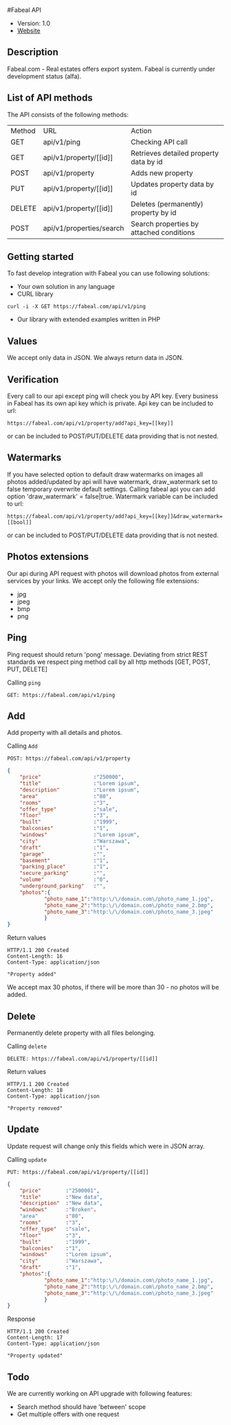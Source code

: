 #Fabeal API

* Version: 1.0
* [Website](https://fabeal.com/)

## Description

Fabeal.com - Real estates offers export system.
Fabeal is currently under development status (alfa).


List of API methods
----------------
The API consists of the following methods:

<table>
	<tr>
		<td>Method</td>
		<td>URL</td>
		<td>Action</td>
	</tr>
	<tr>
		<td>GET</td>
		<td>api/v1/ping</td>
		<td>Checking API call</td>
	</tr>
	<tr>
		<td>GET</td>
		<td>api/v1/property/[[id]]</td>
		<td>Retrieves detailed property data by id</td>
	</tr>
	<tr>
		<td>POST</td>
		<td>api/v1/property</td>
		<td>Adds new property</td>
	</tr>
	<tr>
		<td>PUT</td>
		<td>api/v1/property/[[id]]</td>
		<td>Updates property data by id</td>
	</tr>
	<tr>
		<td>DELETE</td>
		<td>api/v1/property/[[id]]</td>
		<td>Deletes (permanently) property by id</td>
	</tr>
	<tr>
		<td>POST</td>
		<td>api/v1/properties/search</td>
		<td>Search properties by attached conditions</td>
	</tr>
</table>



Getting started
------------------------
To fast develop integration with Fabeal you can use following solutions:

* Your own solution in any language
* CURL library
```
curl -i -X GET https://fabeal.com/api/v1/ping
```
* Our library with extended examples written in PHP

Values
------------------------
We accept only data in JSON.
We always return data in JSON.

Verification
------------------------
Every call to our api except ping will check you by API key. Every business in Fabeal has its own api key which is private.
Api key can be included to url:
```
https://fabeal.com/api/v1/property/add?api_key=[[key]]
```
or can be included to POST/PUT/DELETE data providing that is not nested.


Watermarks
------------------------
If you have selected option to default draw watermarks on images all photos added/updated by api will have watermark,
draw_watermark set to false temporary overwrite default settings.
Calling fabeal api you can add option 'draw_watermark' = false|true.
Watermark variable can be included to url:
```
https://fabeal.com/api/v1/property/add?api_key=[[key]]&draw_watermark=[[bool]]
```
or can be included to POST/PUT/DELETE data providing that is not nested.

Photos extensions
------------------------
Our api during API request with photos will download photos from external services by your links. We accept only the following file extensions:
* jpg
* jpeg
* bmp
* png


## Ping

Ping request should return 'pong' message. Deviating from strict REST standards we respect ping method call by all http
methods [GET, POST, PUT, DELETE]

Calling `ping`

```
GET: https://fabeal.com/api/v1/ping
```

## Add

Add property with all details and photos.

Calling `Add`
```
POST: https://fabeal.com/api/v1/property
```
```json
{
	"price"                 :"250000",
	"title"                 :"Lorem ipsum",
	"description"           :"Lorem ipsum",
	"area"                  :"80",
	"rooms"                 :"3",
	"offer_type"            :"sale",
	"floor"                 :"3",
	"built"                 :"1999",
	"balconies"             :"1",
	"windows"               :"Lorem ipsum",
	"city"                  :"Warszawa",
	"draft"                 :"1",
	"garage"                :"",
	"basement"              :"1",
	"parking_place"         :"1",
	"secure_parking"        :"",
	"volume"                :"0",
	"underground_parking"   :"",
	"photos":{
			"photo_name_1":"http:\/\/domain.com\/photo_name_1.jpg",
			"photo_name_2":"http:\/\/domain.com\/photo_name_2.bmp",
			"photo_name_3":"http:\/\/domain.com\/photo_name_3.jpeg"
			}
}
```

Return values

```
HTTP/1.1 200 Created
Content-Length: 16
Content-Type: application/json

"Property added"
```
We accept max 30 photos, if there will be more than 30 - no photos will be added.


## Delete

Permanently delete property with all files belonging.

Calling `delete`

```
DELETE: https://fabeal.com/api/v1/property/[[id]]
```

Return values

```
HTTP/1.1 200 Created
Content-Length: 18
Content-Type: application/json

"Property removed"
```


## Update

Update request will change only this fields which were in JSON array.

Calling `update`

```
PUT: https://fabeal.com/api/v1/property/[[id]]
```
```json
{
	"price"        :"2500001",
	"title"        :"New data",
	"description"  :"New data",
	"windows"      :"Broken".
	"area"         :"80",
	"rooms"        :"3",
	"offer_type"   :"sale",
	"floor"        :"3",
	"built"        :"1999",
	"balconies"    :"1",
	"windows"      :"Lorem ipsum",
	"city"         :"Warszawa",
	"draft"        :"1",
	"photos":{
	        "photo_name_1":"http:\/\/domain.com\/photo_name_1.jpg",
	        "photo_name_2":"http:\/\/domain.com\/photo_name_2.bmp",
	        "photo_name_3":"http:\/\/domain.com\/photo_name_3.jpeg"
	        }
}
```
Response

```
HTTP/1.1 200 Created
Content-Length: 17
Content-Type: application/json

"Property updated"
```



Todo
------------------------
We are currently working on API upgrade with following features:
* Search method should have 'between' scope
* Get multiple offers with one request